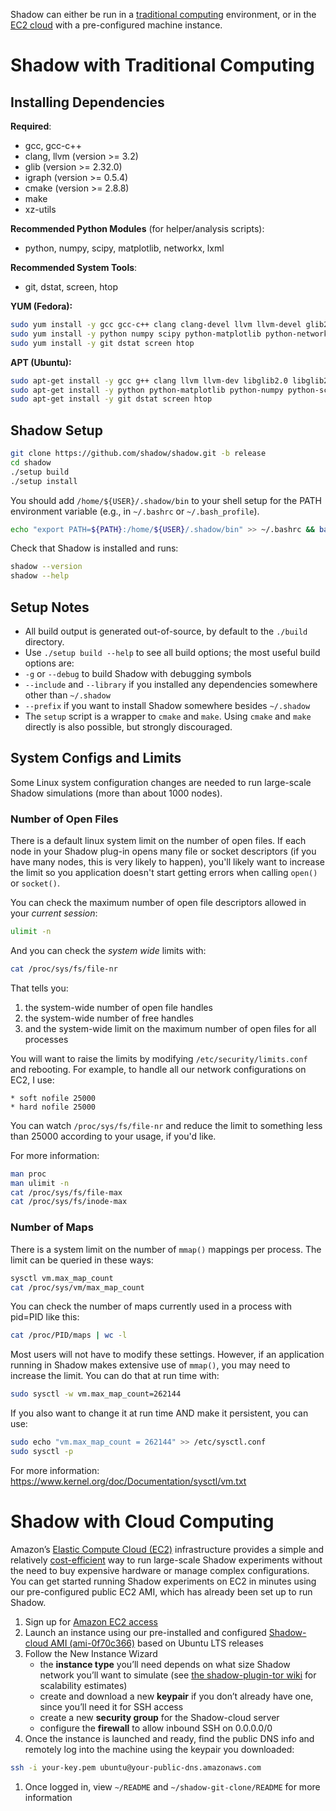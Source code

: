 Shadow can either be run in a [traditional computing](#Shadow-with-Traditional-Computing) environment, or in the [EC2 cloud](#Shadow-with-Cloud-Computing) with a pre-configured machine instance.

# Shadow with Traditional Computing

## Installing Dependencies

**Required**:
  + gcc, gcc-c++
  + clang, llvm (version >= 3.2)
  + glib (version >= 2.32.0)
  + igraph (version >= 0.5.4)
  + cmake (version >= 2.8.8)
  + make
  + xz-utils

**Recommended Python Modules** (for helper/analysis scripts):
  + python, numpy, scipy, matplotlib, networkx, lxml

**Recommended System Tools**:
  + git, dstat, screen, htop

**YUM (Fedora):**

```bash
sudo yum install -y gcc gcc-c++ clang clang-devel llvm llvm-devel glib2 glib2-devel igraph igraph-devel cmake make xz
sudo yum install -y python numpy scipy python-matplotlib python-networkx python-lxml
sudo yum install -y git dstat screen htop
```

**APT (Ubuntu):**

```bash
sudo apt-get install -y gcc g++ clang llvm llvm-dev libglib2.0 libglib2.0-dev libigraph0 libigraph0-dev cmake make xz-utils
sudo apt-get install -y python python-matplotlib python-numpy python-scipy python-networkx python-lxml
sudo apt-get install -y git dstat screen htop
```

## Shadow Setup

```bash
git clone https://github.com/shadow/shadow.git -b release
cd shadow
./setup build
./setup install
```

You should add `/home/${USER}/.shadow/bin` to your shell setup for the PATH environment variable (e.g., in `~/.bashrc` or `~/.bash_profile`).

```bash
echo "export PATH=${PATH}:/home/${USER}/.shadow/bin" >> ~/.bashrc && bash
```

Check that Shadow is installed and runs:

```bash
shadow --version
shadow --help
```

## Setup Notes

+ All build output is generated out-of-source, by default to the `./build` directory.
+ Use `./setup build --help` to see all build options; the most useful build options are:  
 + `-g` or `--debug` to build Shadow with debugging symbols
 + `--include` and `--library` if you installed any dependencies somewhere other than `~/.shadow`
 + `--prefix` if you want to install Shadow somewhere besides `~/.shadow`
+ The `setup` script is a wrapper to `cmake` and `make`. Using `cmake` and `make` directly is also possible, but strongly discouraged.

## System Configs and Limits

Some Linux system configuration changes are needed to run large-scale Shadow simulations (more than about 1000 nodes).

### Number of Open Files

There is a default linux system limit on the number of open files. If each node 
in your Shadow plug-in opens many file or socket descriptors (if you have many nodes, this is very likely to happen), you'll likely want to increase the limit so you application doesn't start getting errors when calling `open()` or `socket()`.

You can check the maximum number of open file descriptors allowed in your _current session_:
```bash
ulimit -n
```
And you can check the _system wide_ limits with:
```bash
cat /proc/sys/fs/file-nr
```
That tells you:
 1. the system-wide number of open file handles
 1. the system-wide number of free handles
 1. and the system-wide limit on the maximum number of open files for all processes

You will want to raise the limits by modifying `/etc/security/limits.conf` and rebooting.
For example, to handle all our network configurations on EC2, I use:

```
* soft nofile 25000
* hard nofile 25000
```

You can watch `/proc/sys/fs/file-nr` and reduce the limit to something less than 25000 according to your usage, if you'd like.

For more information:

```bash
man proc
man ulimit -n
cat /proc/sys/fs/file-max
cat /proc/sys/fs/inode-max
```

### Number of Maps

There is a system limit on the number of `mmap()` mappings per process. The limit can be queried in these ways:

```bash
sysctl vm.max_map_count
cat /proc/sys/vm/max_map_count
```

You can check the number of maps currently used in a process with pid=PID like this:

```bash
cat /proc/PID/maps | wc -l
```

Most users will not have to modify these settings. However, if an application running in Shadow makes extensive use of `mmap()`, you may need to increase the limit. You can do that at run time with:

```bash
sudo sysctl -w vm.max_map_count=262144
```

If you also want to change it at run time AND make it persistent, you can use:

```bash
sudo echo "vm.max_map_count = 262144" >> /etc/sysctl.conf
sudo sysctl -p
```

For more information:
https://www.kernel.org/doc/Documentation/sysctl/vm.txt

# Shadow with Cloud Computing

Amazon’s [Elastic Compute Cloud (EC2)](http://aws.amazon.com/ec2/) infrastructure provides a simple and relatively [cost-efficient](http://aws.amazon.com/ec2/#pricing) way to run large-scale Shadow experiments without the need to buy expensive hardware or manage complex configurations. You can get started running Shadow experiments on EC2 in minutes using our pre-configured public EC2 AMI, which has already been set up to run Shadow.

1. Sign up for [Amazon EC2 access](https://aws-portal.amazon.com/gp/aws/developer/registration)
1. Launch an instance using our pre-installed and configured [Shadow-cloud AMI (ami-0f70c366)](https://console.aws.amazon.com/ec2/home?region=us-east-1#launchAmi=ami-0f70c366) based on Ubuntu LTS releases
1. Follow the New Instance Wizard
   + the **instance type** you’ll need depends on what size Shadow network you’ll want to simulate (see [the shadow-plugin-tor wiki](https://github.com/shadow/shadow-plugin-tor) for scalability estimates)
   + create and download a new **keypair** if you don’t already have one, since you’ll need it for SSH access
   + create a new **security group** for the Shadow-cloud server
   + configure the **firewall** to allow inbound SSH on 0.0.0.0/0
1. Once the instance is launched and ready, find the public DNS info and remotely log into the machine using the keypair you downloaded:
```bash
ssh -i your-key.pem ubuntu@your-public-dns.amazonaws.com
```
1. Once logged in, view `~/README` and `~/shadow-git-clone/README` for more information